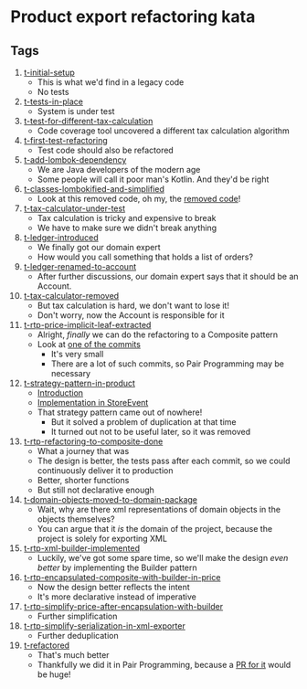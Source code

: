 # Product export refactoring kata

## Tags

1. [t-initial-setup]
   - This is what we'd find in a legacy code
   - No tests
2. [t-tests-in-place]
   - System is under test
3. [t-test-for-different-tax-calculation]
   - Code coverage tool uncovered a different tax calculation algorithm
4. [t-first-test-refactoring]
   - Test code should also be refactored
5. [t-add-lombok-dependency]
   - We are Java developers of the modern age
   - Some people will call it poor man's Kotlin. And they'd be right
6. [t-classes-lombokified-and-simplified]
   - Look at this removed code, oh my, the [removed code](https://github.com/sewera/product-export-refactoring-kata/compare/t-first-test-refactoring...t-classes-lombokified-and-simplified)!
7. [t-tax-calculator-under-test]
   - Tax calculation is tricky and expensive to break
   - We have to make sure we didn't break anything
8. [t-ledger-introduced]
   - We finally got our domain expert
   - How would you call something that holds a list of orders?
9. [t-ledger-renamed-to-account]
   - After further discussions,
     our domain expert says that it should be an Account.
10. [t-tax-calculator-removed]
    - But tax calculation is hard, we don't want to lose it!
    - Don't worry, now the Account is responsible for it
11. [t-rtp-price-implicit-leaf-extracted]
    - Alright, _finally_ we can do the refactoring to a Composite pattern
    - Look at [one of the commits](https://github.com/sewera/product-export-refactoring-kata/commit/57809d0383f7ee0b4184ded14e138f73bedf95c5)
      - It's very small
      - There are a lot of such commits, so Pair Programming may be necessary
12. [t-strategy-pattern-in-product]
    - [Introduction](https://github.com/sewera/product-export-refactoring-kata/commit/11b9948368649ef1df9644aa50c13779b2e48737)
    - [Implementation in StoreEvent](https://github.com/sewera/product-export-refactoring-kata/commit/802b2148a7863c4b4fea237007c80e9d0a4d41b1#diff-2743d87c473294f182a077056669ad94c433d76ba30b63452dcc32f27d6eef23R33-R41)
    - That strategy pattern came out of nowhere!
      - But it solved a problem of duplication at that time
      - It turned out not to be useful later, so it was removed
13. [t-rtp-refactoring-to-composite-done]
    - What a journey that was
    - The design is better, the tests pass after each commit,
      so we could continuously deliver it to production
    - Better, shorter functions
    - But still not declarative enough
14. [t-domain-objects-moved-to-domain-package]
    - Wait, why are there xml representations of domain objects
      in the objects themselves?
    - You can argue that it _is_ the domain of the project,
      because the project is solely for exporting XML
15. [t-rtp-xml-builder-implemented]
    - Luckily, we've got some spare time,
      so we'll make the design _even better_
      by implementing the Builder pattern
16. [t-rtp-encapsulated-composite-with-builder-in-price]
    - Now the design better reflects the intent
    - It's more declarative instead of imperative
17. [t-rtp-simplify-price-after-encapsulation-with-builder]
    - Further simplification
18. [t-rtp-simplify-serialization-in-xml-exporter]
    - Further deduplication
19. [t-refactored]
    - That's much better
    - Thankfully we did it in Pair Programming,
      because a [PR for it](https://github.com/sewera/product-export-refactoring-kata/compare/t-initial-setup...t-refactored) would be huge!

[t-initial-setup]: https://github.com/sewera/product-export-refactoring-kata/tree/t-initial-setup
[t-tests-in-place]: https://github.com/sewera/product-export-refactoring-kata/tree/t-tests-in-place
[t-test-for-different-tax-calculation]: https://github.com/sewera/product-export-refactoring-kata/tree/t-test-for-different-tax-calculation
[t-first-test-refactoring]: https://github.com/sewera/product-export-refactoring-kata/tree/t-first-test-refactoring
[t-add-lombok-dependency]: https://github.com/sewera/product-export-refactoring-kata/tree/t-add-lombok-dependency
[t-classes-lombokified-and-simplified]: https://github.com/sewera/product-export-refactoring-kata/tree/t-classes-lombokified-and-simplified
[t-tax-calculator-under-test]: https://github.com/sewera/product-export-refactoring-kata/tree/t-tax-calculator-under-test
[t-ledger-introduced]: https://github.com/sewera/product-export-refactoring-kata/tree/t-ledger-introduced
[t-ledger-renamed-to-account]: https://github.com/sewera/product-export-refactoring-kata/tree/t-ledger-renamed-to-account
[t-tax-calculator-removed]: https://github.com/sewera/product-export-refactoring-kata/tree/t-tax-calculator-removed
[t-rtp-price-implicit-leaf-extracted]: https://github.com/sewera/product-export-refactoring-kata/tree/t-rtp-price-implicit-leaf-extracted
[t-strategy-pattern-in-product]: https://github.com/sewera/product-export-refactoring-kata/tree/t-strategy-pattern-in-product
[t-rtp-refactoring-to-composite-done]: https://github.com/sewera/product-export-refactoring-kata/tree/t-rtp-refactoring-to-composite-done
[t-domain-objects-moved-to-domain-package]: https://github.com/sewera/product-export-refactoring-kata/tree/t-domain-objects-moved-to-domain-package
[t-rtp-xml-builder-implemented]: https://github.com/sewera/product-export-refactoring-kata/tree/t-rtp-xml-builder-implemented
[t-rtp-encapsulated-composite-with-builder-in-price]: https://github.com/sewera/product-export-refactoring-kata/tree/t-rtp-encapsulated-composite-with-builder-in-price
[t-rtp-simplify-price-after-encapsulation-with-builder]: https://github.com/sewera/product-export-refactoring-kata/tree/t-rtp-simplify-price-after-encapsulation-with-builder
[t-rtp-simplify-serialization-in-xml-exporter]: https://github.com/sewera/product-export-refactoring-kata/tree/t-rtp-simplify-serialization-in-xml-exporter
[t-refactored]: https://github.com/sewera/product-export-refactoring-kata/tree/t-refactored
